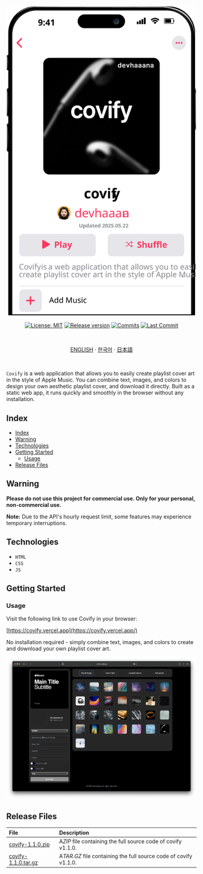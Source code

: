 <div align="center">

  [![radipy](images/banner.svg)](#readme)

  [![License: MIT](https://img.shields.io/badge/License-MIT-yellow.svg?style=for-the-badge)](LICENSE "License")
  [![Release version](https://img.shields.io/github/release/devhaaana/covify.svg?label=Download&style=for-the-badge)](#release-files "Release Files")
  [![Commits](https://img.shields.io/github/commit-activity/y/devhaaana/covify.svg?label=commits&style=for-the-badge)](https://github.com/devhaaana/radipy/commits "Commit History")
  [![Last Commit](https://img.shields.io/github/last-commit/devhaaana/covify.svg?label=&style=for-the-badge&display_timestamp=committer)](https://github.com/devhaaana/radipy/pulse/monthly "Last Commit")

</div>

<br />

<div align="center">

[ENGLISH](/README.md)  ·  [한국어](/documents/README-KR.md)  ·  [日本語](/documents/README-JP.md)

</div>

<br />

`Covify` is a web application that allows you to easily create playlist cover art in the style of Apple Music.
You can combine text, images, and colors to design your own aesthetic playlist cover, and download it directly.
Built as a static web app, it runs quickly and smoothly in the browser without any installation.

## Index

- [Index](#index)
- [Warning](#warning)
- [Technologies](#technologies)
- [Getting Started](#getting-started)
  - [Usage](#usage)
- [Release Files](#release-files)

## Warning

**Please do not use this project for commercial use. Only for your personal, non-commercial use.**

**Note:** Due to the API's hourly request limit, some features may experience temporary interruptions.

## Technologies

- `HTML`
- `CSS`
- `JS`

## Getting Started

### Usage

Visit the following link to use Covify in your browser:

[https://covify.vercel.app](https://covify.vercel.app/)

No installation required - simply combine text, images, and colors to create and download your own playlist cover art.

![base-ui](./images/base-ui.png)

## Release Files

| File                                                                                    | Description                                                        |
| :-------------------------------------------------------------------------------------- | :----------------------------------------------------------------- |
| [covify-1.1.0.zip](https://github.com/devhaaana/covify/archive/refs/tags/v1.1.0.zip)       | A*ZIP* file containing the full source code of covify v1.1.0.    |
| [covify-1.1.0.tar.gz](https://github.com/devhaaana/covify/archive/refs/tags/v1.1.0.tar.gz) | A*TAR.GZ* file containing the full source code of covify v1.1.0. |